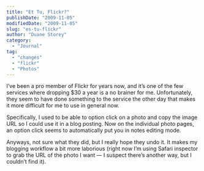 ```yaml
---
title: "Et Tu, Flickr?"
publishDate: "2009-11-05"
modifiedDate: "2009-11-05"
slug: "es-tu-flickr"
author: "Duane Storey"
category:
  - "Journal"
tag:
  - "changes"
  - "flickr"
  - "Photos"
---
```


I’ve been a pro member of Flickr for years now, and it’s one of the few services where dropping $30 a year is a no brainer for me. Unfortunately, they seem to have done something to the service the other day that makes it more difficult for me to use in general now.

Specifically, I used to be able to option click on a photo and copy the image URL so I could use it in a blog posting. Now on the individual photo pages, an option click seems to automatically put you in notes editing mode.

Anyways, not sure what they did, but I really hope they undo it. It makes my blogging workflow a bit more laborious (right now I’m using Safari inspector to grab the URL of the photo I want — I suspect there’s another way, but I couldn’t find it).